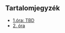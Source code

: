 
<link href="../assets/styles/style_1.css" rel="stylesheet"/>

## Tartalomjegyzék
- <a href="#">1.óra: TBD</a> 
- <a href="lesson-2/jegyzet.md">2. óra</a>
